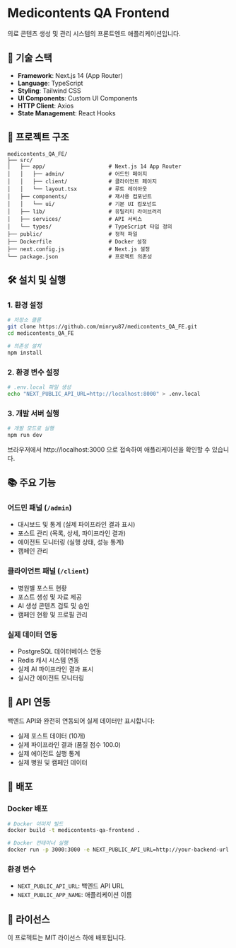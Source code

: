 # Medicontents QA Frontend

의료 콘텐츠 생성 및 관리 시스템의 프론트엔드 애플리케이션입니다.

## 🚀 기술 스택

- **Framework**: Next.js 14 (App Router)
- **Language**: TypeScript
- **Styling**: Tailwind CSS
- **UI Components**: Custom UI Components
- **HTTP Client**: Axios
- **State Management**: React Hooks

## 📁 프로젝트 구조

```
medicontents_QA_FE/
├── src/
│   ├── app/                    # Next.js 14 App Router
│   │   ├── admin/              # 어드민 페이지
│   │   ├── client/             # 클라이언트 페이지
│   │   └── layout.tsx          # 루트 레이아웃
│   ├── components/             # 재사용 컴포넌트
│   │   └── ui/                 # 기본 UI 컴포넌트
│   ├── lib/                    # 유틸리티 라이브러리
│   ├── services/               # API 서비스
│   └── types/                  # TypeScript 타입 정의
├── public/                     # 정적 파일
├── Dockerfile                  # Docker 설정
├── next.config.js              # Next.js 설정
└── package.json                # 프로젝트 의존성
```

## 🛠️ 설치 및 실행

### 1. 환경 설정

```bash
# 저장소 클론
git clone https://github.com/minryu87/medicontents_QA_FE.git
cd medicontents_QA_FE

# 의존성 설치
npm install
```

### 2. 환경 변수 설정

```bash
# .env.local 파일 생성
echo "NEXT_PUBLIC_API_URL=http://localhost:8000" > .env.local
```

### 3. 개발 서버 실행

```bash
# 개발 모드로 실행
npm run dev
```

브라우저에서 http://localhost:3000 으로 접속하여 애플리케이션을 확인할 수 있습니다.

## 📚 주요 기능

### 어드민 패널 (`/admin`)
- 대시보드 및 통계 (실제 파이프라인 결과 표시)
- 포스트 관리 (목록, 상세, 파이프라인 결과)
- 에이전트 모니터링 (실행 상태, 성능 통계)
- 캠페인 관리

### 클라이언트 패널 (`/client`)
- 병원별 포스트 현황
- 포스트 생성 및 자료 제공
- AI 생성 콘텐츠 검토 및 승인
- 캠페인 현황 및 프로필 관리

### 실제 데이터 연동
- PostgreSQL 데이터베이스 연동
- Redis 캐시 시스템 연동
- 실제 AI 파이프라인 결과 표시
- 실시간 에이전트 모니터링

## 🔧 API 연동

백엔드 API와 완전히 연동되어 실제 데이터만 표시합니다:

- 실제 포스트 데이터 (10개)
- 실제 파이프라인 결과 (품질 점수 100.0)
- 실제 에이전트 실행 통계
- 실제 병원 및 캠페인 데이터

## 🚀 배포

### Docker 배포

```bash
# Docker 이미지 빌드
docker build -t medicontents-qa-frontend .

# Docker 컨테이너 실행
docker run -p 3000:3000 -e NEXT_PUBLIC_API_URL=http://your-backend-url medicontents-qa-frontend
```

### 환경 변수

- `NEXT_PUBLIC_API_URL`: 백엔드 API URL
- `NEXT_PUBLIC_APP_NAME`: 애플리케이션 이름

## 📄 라이선스

이 프로젝트는 MIT 라이선스 하에 배포됩니다.